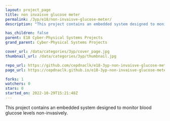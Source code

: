 ```yaml
---
layout: project_page
title: non invaisve glucose meter
permalink: /3yp/e18/non-invaisve-glucose-meter/
description: "This project contains an embedded system designed to monitor blood glucose levels non-invasively."

has_children: false
parent: E18 Cyber-Physical Systems Projects
grand_parent: Cyber-Physical Systems Projects

cover_url: /data/categories/3yp/cover_page.jpg
thumbnail_url: /data/categories/3yp/thumbnail.jpg

repo_url: https://github.com/cepdnaclk/e18-3yp-non-invaisve-glucose-meter
page_url: https://cepdnaclk.github.io/e18-3yp-non-invaisve-glucose-meter

forks: 1
watchers: 0
stars: 0
started_on: 2022-10-29T15:21:48Z
---
```

This project contains an embedded system designed to monitor blood glucose levels non-invasively.

